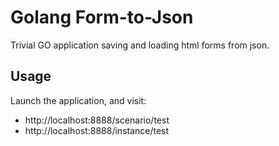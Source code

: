 # Golang Form-to-Json

Trivial GO application saving and loading html forms from json.

## Usage

Launch the application, and visit:

* http://localhost:8888/scenario/test
* http://localhost:8888/instance/test
